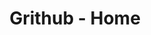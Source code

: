 ---
layout: layouts/home.pug
title: Grithub - Home
description: A scientific approach to developing solid habits
---